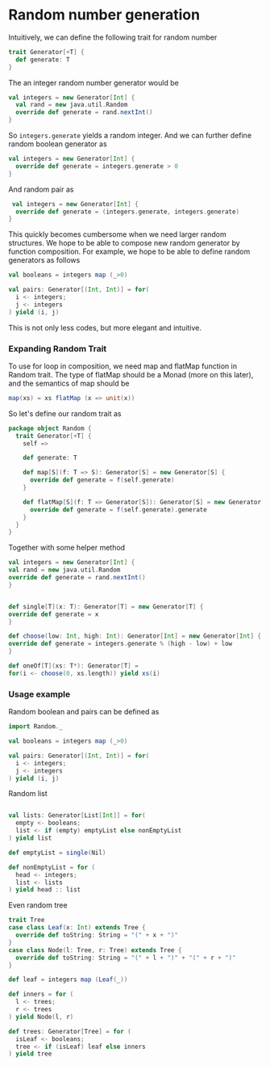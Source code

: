 # Random number generation

Intuitively, we can define the following trait for random number

```Scala
trait Generator[+T] {
  def generate: T
}
```

The an integer random number generator would be

```Scala
val integers = new Generator[Int] {
  val rand = new java.util.Random
  override def generate = rand.nextInt()
}
```

So `integers.generate` yields a random integer. And we can further define random boolean generator as

```Scala
val integers = new Generator[Int] {
  override def generate = integers.generate > 0
}
```

And random pair as

```Scala
 val integers = new Generator[Int] {
  override def generate = (integers.generate, integers.generate)
}
```

This quickly becomes cumbersome when we need larger random structures. We hope to be able to compose new random generator by function composition. For example, we hope to be able to define random generators as follows

```Scala
val booleans = integers map (_>0)

val pairs: Generator[(Int, Int)] = for(
  i <- integers;
  j <- integers
) yield (i, j)
```

This is not only less codes, but more elegant and intuitive.

### Expanding Random Trait

To use for loop in composition, we need map and flatMap function in Random trait. The type of flatMap should be a Monad \(more on this later\), and the semantics of map should be

```Scala
map(xs) = xs flatMap (x => unit(x))
```

So let's define our random trait as

```Scala
package object Random {
  trait Generator[+T] {
    self =>

    def generate: T

    def map[S](f: T => S): Generator[S] = new Generator[S] {
      override def generate = f(self.generate)
    }

    def flatMap[S](f: T => Generator[S]): Generator[S] = new Generator[S] {
      override def generate = f(self.generate).generate
    }
  }
}
```

Together with some helper method

```Scala
val integers = new Generator[Int] {
val rand = new java.util.Random
override def generate = rand.nextInt()
}


def single[T](x: T): Generator[T] = new Generator[T] {
override def generate = x
}

def choose(low: Int, high: Int): Generator[Int] = new Generator[Int] {
override def generate = integers.generate % (high - low) + low
}

def oneOf[T](xs: T*): Generator[T] =
for(i <- choose(0, xs.length)) yield xs(i)
```

### Usage example

Random boolean and pairs can be defined as

```Scala
import Random._

val booleans = integers map (_>0)

val pairs: Generator[(Int, Int)] = for(
  i <- integers;
  j <- integers
) yield (i, j)
```

Random list

```Scala

val lists: Generator[List[Int]] = for(
  empty <- booleans;
  list <- if (empty) emptyList else nonEmptyList
) yield list

def emptyList = single(Nil)

def nonEmptyList = for (
  head <- integers;
  list <- lists
) yield head :: list
```

Even random tree

```Scala
trait Tree
case class Leaf(x: Int) extends Tree {
  override def toString: String = "(" + x + ")"
}
case class Node(l: Tree, r: Tree) extends Tree {
  override def toString: String = "(" + l + ")" + "(" + r + ")"
}

def leaf = integers map (Leaf(_))

def inners = for (
  l <- trees;
  r <- trees
) yield Node(l, r)

def trees: Generator[Tree] = for (
  isLeaf <- booleans;
  tree <- if (isLeaf) leaf else inners
) yield tree
```



